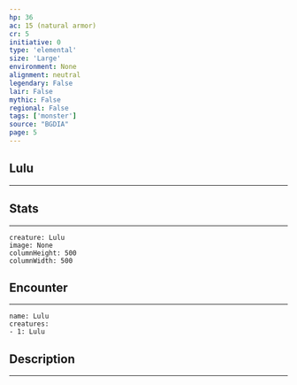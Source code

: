 ```yaml
---
hp: 36
ac: 15 (natural armor)
cr: 5
initiative: 0
type: 'elemental'    
size: 'Large'
environment: None
alignment: neutral
legendary: False
lair: False
mythic: False
regional: False
tags: ['monster']
source: "BGDIA"
page: 5
---
```


## Lulu
---



## Stats
---

```statblock
creature: Lulu
image: None
columnHeight: 500
columnWidth: 500
```

## Encounter
---

```encounter-table
name: Lulu
creatures:
- 1: Lulu
```

## Description
---




